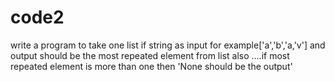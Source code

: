 # code2
write a program to take one list if string as input 
for example['a','b','a,'v'] and output should be the most repeated 
element from list 
also ....if most repeated element is more than one then
'None should be the output'
